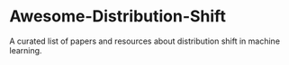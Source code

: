 # Awesome-Distribution-Shift
A curated list of papers and resources about distribution shift in machine learning.
